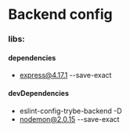 # Backend config

### libs:

#### dependencies

- express@4.17.1 --save-exact

#### devDependencies

- eslint-config-trybe-backend -D
- nodemon@2.0.15 --save-exact